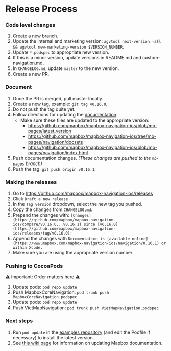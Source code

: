 # Release Process

### Code level changes

1. Create a new branch.
1. Update the internal and marketing version: `agvtool next-version -all && agvtool new-marketing-version $VERSION_NUMBER`.
1. Update `*.podspec` to appropriate new version.
1. If this is a minor version, update versions in README.md and custom-navigation.md.
1. In `CHANGELOG.md`, update `master` to the new version.
1. Create a new PR.

### Document

1. Once the PR is merged, pull master locally.
1. Create a new tag, example: `git tag v0.16.0`.
1. Do not push the tag quite yet.
1. Follow directions for updating the [documentation](https://github.com/mapbox/mapbox-navigation-ios/blob/master/docs/README.md).
    * Make sure these files are updated to the appropriate version:
        * https://github.com/mapbox/mapbox-navigation-ios/blob/mb-pages/latest_version
        * https://github.com/mapbox/mapbox-navigation-ios/tree/mb-pages/navigation/docsets
        * https://github.com/mapbox/mapbox-navigation-ios/blob/mb-pages/navigation/index.html
1. Push documentation changes. _(These changes are pushed to the `mb-pages` branch)_
1. Push the tag: `git push origin v0.16.1`.

### Making the releases

1. Go to https://github.com/mapbox/mapbox-navigation-ios/releases
1. Click `Draft a new release`
1. In the `Tag version` dropdown, select the new tag you pushed.
1. Copy the changes from `CHANGELOG.md`.
1. Prepend the changes with: `[Changes](https://github.com/mapbox/mapbox-navigation-ios/compare/v0.16.0...v0.16.1) since [v0.16.0](https://github.com/mapbox/mapbox-navigation-ios/releases/tag/v0.16.0):`
1. Append the changes with `Documentation is [available online](https://www.mapbox.com/mapbox-navigation-ios/navigation/0.16.1) or within Xcode.`
1. Make sure you are using the appropriate version number

### Pushing to CocoaPods

⚠️ Important: Order matters here ⚠️

1. Update pods: `pod repo update`
1. Push MapboxCoreNavigation: `pod trunk push MapboxCoreNavigation.podspec`
1. Update pods: `pod repo update`
1. Push VietMapNavigation: `pod trunk push VietMapNavigation.podspec`

### Next steps

1. Run `pod update` in the [examples repository](https://github.com/mapbox/navigation-ios-examples/) (and edit the Podfile if necessary) to install the latest version.
1. See [this wiki page](https://github.com/mapbox/navigation/wiki/Releasing-the-iOS-navigation-SDK) for information on updating Mapbox documentation.
